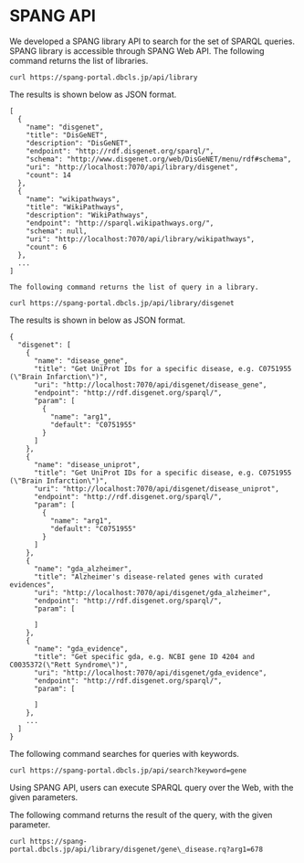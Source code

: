 # SPANG API
We developed a SPANG library API to search for the set of SPARQL queries.
SPANG library is accessible through SPANG Web API.
The following command returns the list of libraries.
```
curl https://spang-portal.dbcls.jp/api/library
```
The results is shown below as JSON format.
```
[
  {
    "name": "disgenet",
    "title": "DisGeNET",
    "description": "DisGeNET",
    "endpoint": "http://rdf.disgenet.org/sparql/",
    "schema": "http://www.disgenet.org/web/DisGeNET/menu/rdf#schema",
    "uri": "http://localhost:7070/api/library/disgenet",
    "count": 14
  },
  {
    "name": "wikipathways",
    "title": "WikiPathways",
    "description": "WikiPathways",
    "endpoint": "http://sparql.wikipathways.org/",
    "schema": null,
    "uri": "http://localhost:7070/api/library/wikipathways",
    "count": 6
  },
  ...
]
```

```
The following command returns the list of query in a library.
```

```
curl https://spang-portal.dbcls.jp/api/library/disgenet
```
The results is shown in below as JSON format.
```
{
  "disgenet": [
    {
      "name": "disease_gene",
      "title": "Get UniProt IDs for a specific disease, e.g. C0751955 (\"Brain Infarction\")",
      "uri": "http://localhost:7070/api/disgenet/disease_gene",
      "endpoint": "http://rdf.disgenet.org/sparql/",
      "param": [
        {
          "name": "arg1",
          "default": "C0751955"
        }
      ]
    },
    {
      "name": "disease_uniprot",
      "title": "Get UniProt IDs for a specific disease, e.g. C0751955 (\"Brain Infarction\")",
      "uri": "http://localhost:7070/api/disgenet/disease_uniprot",
      "endpoint": "http://rdf.disgenet.org/sparql/",
      "param": [
        {
          "name": "arg1",
          "default": "C0751955"
        }
      ]
    },
    {
      "name": "gda_alzheimer",
      "title": "Alzheimer's disease-related genes with curated evidences",
      "uri": "http://localhost:7070/api/disgenet/gda_alzheimer",
      "endpoint": "http://rdf.disgenet.org/sparql/",
      "param": [

      ]
    },
    {
      "name": "gda_evidence",
      "title": "Get specific gda, e.g. NCBI gene ID 4204 and C0035372(\"Rett Syndrome\")",
      "uri": "http://localhost:7070/api/disgenet/gda_evidence",
      "endpoint": "http://rdf.disgenet.org/sparql/",
      "param": [

      ]
    },
    ...
  ]
}
```

The following command searches for queries with keywords.
```
curl https://spang-portal.dbcls.jp/api/search?keyword=gene
```

Using SPANG API, users can execute SPARQL query over the Web, with the given parameters.

The following command returns the result of the query, with the given parameter.
```
curl https://spang-portal.dbcls.jp/api/library/disgenet/gene\_disease.rq?arg1=678
```
